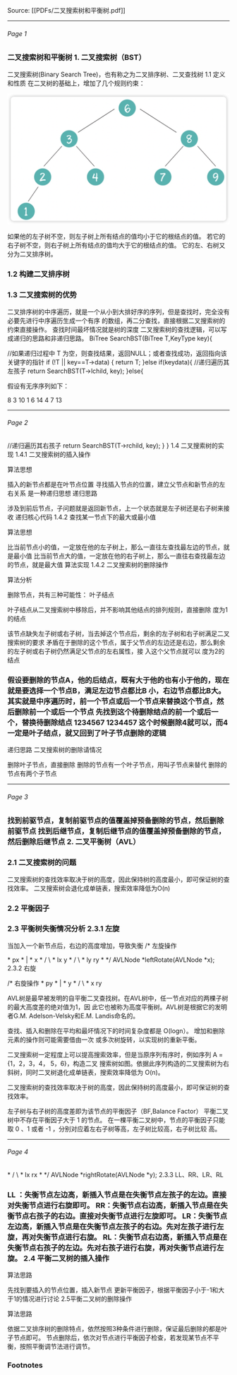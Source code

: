 
Source: [[PDFs/二叉搜索树和平衡树.pdf]]

---

###### Page 1

### 二叉搜索树和平衡树 1. 二叉搜索树（BST）

二叉搜索树(Binary Search Tree)，也有称之为二叉排序树、二叉查找树 1.1 定义和性质 在二叉树的基础上，增加了几个规则约束：

![二叉搜索树和平衡树_1_85](Generated/images/二叉搜索树和平衡树_1_85.png)

如果他的左⼦树不空，则左⼦树上所有结点的值均⼩于它的根结点的值。 若它的右⼦树不空，则右⼦树上所有结点的值均⼤于它的根结点的值。 它的左、右树⼜分为二叉排序树。

### 1.2 构建二叉排序树

### 1.3 二叉搜索树的优势

二叉排序树的中序遍历，就是一个从⼩到⼤排好序的序列，但是查找时，完全没有必要先进行中序遍历生成一个有序 的数组，再二分查找，直接根据二叉搜索树的约束直接操作。 查找时间最坏情况就是树的深度 二叉搜索树的查找逻辑，可以写成递归的思路和非递归思路。 BiTree SearchBST(BiTree T,KeyType key){

//如果递归过程中 T 为空，则查找结果，返回NULL；或者查找成功，返回指向该关键字的指针  if (!T || key==T->data) {  return T;  }else if(key<T->data){  //递归遍历其左孩⼦  return SearchBST(T->lchild, key);  }else{

假设有无序序列如下：

8 3 10 1 6 14 4 7 13


---

###### Page 2

//递归遍历其右孩⼦  return SearchBST(T->rchild, key);  } } 1.4 二叉搜索树的实现 1.4.1 二叉搜索树的插入操作

算法思想

插入的新节点都是在叶节点位置 寻找插入节点的位置，建立父节点和新节点的左右关系 是一种递归思想 递归思路

涉及到前后节点，⼦问题就是返回新节点，上一个状态就是左⼦树还是右⼦树来接收 递归核心代码 1.4.2 查找某一节点下的最⼤或最⼩值

算法思想

比当前节点⼩的值，一定放在他的左⼦树上，那么一直往左查找最左边的节点，就是最⼩值 比当前节点⼤的值，一定放在他的右⼦树上，那么一直往右查找最左边的节点，就是最⼤值 算法实现 1.4.2 二叉搜索树的删除操作

算法分析

删除节点，共有三种可能性： 叶⼦结点

叶⼦结点从二叉搜索树中移除后，并不影响其他结点的排列规则，直接删除 度为1的结点

该节点缺失左⼦树或右⼦树，当去掉这个节点后，剩余的左⼦树和右⼦树满足二叉搜索树的要求 矛盾在于删除的这个节点，属于父节点的左边还是右边，那么剩余的左⼦树或右⼦树仍然满足父节点的左右属性，接 入这个父节点就可以 度为2的结点

### 假设要删除的节点A，他的后结点，既有⼤于他的也有⼩于他的，现在就是要选择一个节点B，满足左边节点都比B ⼩，右边节点都比B⼤。 其实就是中序遍历时，前一个节点或后一个节点来替换这个节点，然后删除前一个或后一个节点 先找到这个待删除结点的前一个或后一个，替换待删除结点 1234567 1234457 这个时候删除4就可以，而4一定是叶⼦结点，就⼜回到了叶⼦节点删除的逻辑

递归思路 二叉搜索树的删除请情况

删除叶⼦节点，直接删除 删除的节点有一个叶⼦节点，用叫⼦节点来替代 删除的节点有两个⼦节点


---

###### Page 3

### 找到前驱节点，复制前驱节点的值覆盖掉预备删除的节点，然后删除前驱节点 找到后继节点，复制后继节点的值覆盖掉预备删除的节点，然后删除后继节点 2. 二叉平衡树（AVL）

### 2.1 二叉搜索树的问题

二叉搜索树的查找效率取决于树的⾼度，因此保持树的⾼度最⼩，即可保证树的查找效率。 二叉搜索树会退化成单链表，搜索效率降低为O(n)

### 2.2 平衡因⼦

### 2.3 平衡树失衡情况分析 2.3.1 左旋

当加入一个新节点后，右边的⾼度增加，导致失衡 /* 左旋操作

\* px  * |  * x  * / \  * lx y  * / \  * ly ry  * */ AVLNode *leftRotate(AVLNode *x); 2.3.2 右旋

/* 右旋操作  * py  * |  * y  * / \  * x ry

AVL树是最早被发明的⾃平衡二叉查找树。在AVL树中，任一节点对应的两棵⼦树的最⼤⾼度差的绝对值为1，因 此它也被称为⾼度平衡树。AVL树是根据它的发明者G.M. Adelson-Velsky和E.M. Landis命名的。

查找、插入和删除在平均和最坏情况下的时间复杂度都是 O(logn）。 增加和删除元素的操作则可能需要借由一次 或多次树旋转，以实现树的重新平衡。

二叉搜索树一定程度上可以提⾼搜索效率，但是当原序列有序时，例如序列 A = {1，2，3，4， 5，6}，构造二叉 搜索树如图。依据此序列构造的二叉搜索树为右斜树，同时二叉树退化成单链表，搜索效率降低为 O(n)。

二叉搜索树的查找效率取决于树的⾼度，因此保持树的⾼度最⼩，即可保证树的查找效率。

左⼦树与右⼦树的⾼度差即为该节点的平衡因⼦（BF,Balance Factor） 平衡二叉树中不存在平衡因⼦⼤于 1 的节点。 在一棵平衡二叉树中，节点的平衡因⼦只能取 0 、1 或者 -1 ，分别对应着左右⼦树等⾼，左⼦树比较⾼，右⼦树比较 ⾼。


---

###### Page 4

\* / \  * lx rx  * */ AVLNode *rightRotate(AVLNode *y); 2.3.3 LL、RR、LR、RL

### LL ：失衡节点左边⾼，新插入节点是在失衡节点左孩⼦的左边。直接对失衡节点进行右旋即可。 RR：失衡节点右边⾼，新插入节点是在失衡节点右孩⼦的右边。直接对失衡节点进行左旋即可。 LR：失衡节点左边⾼，新插入节点是在失衡节点左孩⼦的右边。先对左孩⼦进行左旋，再对失衡节点进行右旋。 RL：失衡节点右边⾼，新插入节点是在失衡节点右孩⼦的左边。先对右孩⼦进行右旋，再对失衡节点进行左旋。 2.4 平衡二叉树的插入操作

算法思路

先找到要插入的节点位置，插入新节点 更新平衡因⼦，根据平衡因⼦⼩于-1和⼤于1的情况进行讨论 2.5平衡二叉树的删除操作

算法思路

依据二叉排序树的删除特点，依然按照3种条件进行删除，保证最后删除的都是叶⼦节点即可。 节点删除后，依次对节点进行平衡因⼦检查，若发现某节点不平衡，按照平衡调节法进行调节。


### Footnotes
